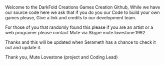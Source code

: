 Welcome to the DarkFold Creations Games Creation Github, While we have our source code here we ask that if you do you our Code to build your own games please, Give a link and credits to our development team. 

For those of you that randomly found this please if you are an artist or a web programer please contact Mute via Skype mute.lovestone.1992


Thanks and this will be updated when Serameth has a chance to check it out and update it.


Thank you,
Mute Lovestone (project and Coding Lead)



